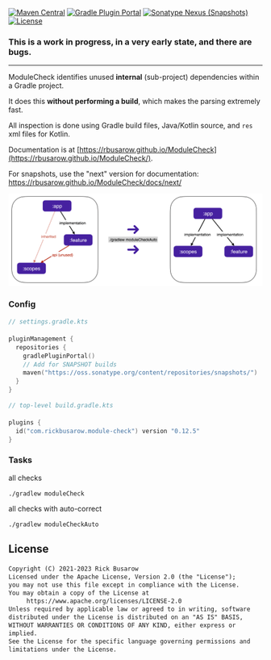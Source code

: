 [![Maven Central](https://img.shields.io/maven-central/v/com.rickbusarow.modulecheck/modulecheck-api?style=flat-square)](https://search.maven.org/search?q=com.rickbusarow.modulecheck)
[![Gradle Plugin Portal](https://img.shields.io/gradle-plugin-portal/v/com.rickbusarow.module-check?style=flat-square)](https://plugins.gradle.org/plugin/com.rickbusarow.module-check)
[![Sonatype Nexus (Snapshots)](https://img.shields.io/nexus/s/com.rickbusarow.modulecheck/modulecheck-api?label=snapshots&server=https%3A%2F%2Foss.sonatype.org&style=flat-square)](https://oss.sonatype.org/#nexus-search;quick~com.rickbusarow.modulecheck)
[![License](https://img.shields.io/badge/license-apache2.0-blue?style=flat-square.svg)](https://opensource.org/licenses/Apache-2.0)


### This is a work in progress, in a very early state, and there are bugs.

___

ModuleCheck identifies unused **internal** (sub-project) dependencies within a Gradle project.

It does this **without performing a build**, which makes the parsing extremely fast.

All inspection is done using Gradle build files, Java/Kotlin source, and `res` xml files for Kotlin.

Documentation is at [https://rbusarow.github.io/ModuleCheck](https://rbusarow.github.io/ModuleCheck/).

For snapshots, use the "next" version for documentation: https://rbusarow.github.io/ModuleCheck/docs/next/

![Diagram of flattening module structure](website/static/img/modulecheck_diagram.png)

### Config
```kotlin
// settings.gradle.kts

pluginManagement {
  repositories {
    gradlePluginPortal()
    // Add for SNAPSHOT builds
    maven("https://oss.sonatype.org/content/repositories/snapshots/")
  }
}
```

<!--doks modulecheck-plugin-stable:1-->
```kotlin
// top-level build.gradle.kts

plugins {
  id("com.rickbusarow.module-check") version "0.12.5"
}
```
<!--doks END-->

### Tasks

all checks
```shell
./gradlew moduleCheck
```
all checks with auto-correct
```shell
./gradlew moduleCheckAuto
```

## License

``` text
Copyright (C) 2021-2023 Rick Busarow
Licensed under the Apache License, Version 2.0 (the "License");
you may not use this file except in compliance with the License.
You may obtain a copy of the License at
     https://www.apache.org/licenses/LICENSE-2.0
Unless required by applicable law or agreed to in writing, software
distributed under the License is distributed on an "AS IS" BASIS,
WITHOUT WARRANTIES OR CONDITIONS OF ANY KIND, either express or implied.
See the License for the specific language governing permissions and
limitations under the License.
```
